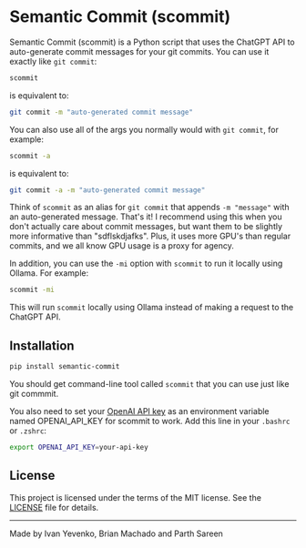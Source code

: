 # Semantic Commit (scommit)

Semantic Commit (scommit) is a Python script that uses the ChatGPT API to auto-generate commit messages for your git commits. You can use it exactly like `git commit`:

```bash
scommit
```

is equivalent to:

```bash
git commit -m "auto-generated commit message"
```

You can also use all of the args you normally would with `git commit`, for example:

```bash
scommit -a
```

is equivalent to:

```bash
git commit -a -m "auto-generated commit message"
```

Think of `scommit` as an alias for `git commit` that appends `-m "message"` with an auto-generated message. That's it! I recommend using this when you don't actually care about commit messages, but want them to be slightly more informative than "sdflskdjafks". Plus, it uses more GPU's than regular commits, and we all know GPU usage is a proxy for agency.

In addition, you can use the `-mi` option with `scommit` to run it locally using Ollama. For example:

```bash
scommit -mi
```

This will run `scommit` locally using Ollama instead of making a request to the ChatGPT API.

## Installation
```bash
pip install semantic-commit
```

You should get command-line tool called `scommit` that you can use just like git commmit.

You also need to set your [OpenAI API key](https://platform.openai.com/account/api-keys) as an environment variable named OPENAI_API_KEY for scommit to work. Add this line in your `.bashrc` or `.zshrc`:

```bash
export OPENAI_API_KEY=your-api-key
```

## License

This project is licensed under the terms of the MIT license. See the [LICENSE](LICENSE) file for details.

---
Made by Ivan Yevenko, Brian Machado and Parth Sareen
